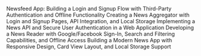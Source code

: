 Newsfeed App: Building a Login and Signup Flow with Third-Party Authentication and Offline Functionality
Creating a News Aggregator with Login and Signup Pages, API Integration, and Local Storage
Implementing a News API and Secure User Authentication in a Web Application
Developing a News Reader with Google/Facebook Sign-In, Search and Filtering Capabilities, and Offline Access
Building a Modern News App with Responsive Design, Card View Layout, and Local Storage Support
